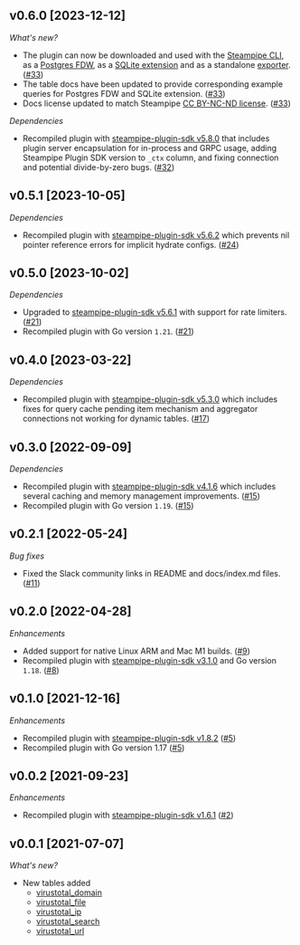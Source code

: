 ## v0.6.0 [2023-12-12]

_What's new?_

- The plugin can now be downloaded and used with the [Steampipe CLI](https://steampipe.io/docs), as a [Postgres FDW](https://steampipe.io/docs/steampipe_postgres/overview), as a [SQLite extension](https://steampipe.io/docs//steampipe_sqlite/overview) and as a standalone [exporter](https://steampipe.io/docs/steampipe_export/overview). ([#33](https://github.com/turbot/steampipe-plugin-virustotal/pull/33))
- The table docs have been updated to provide corresponding example queries for Postgres FDW and SQLite extension. ([#33](https://github.com/turbot/steampipe-plugin-virustotal/pull/33))
- Docs license updated to match Steampipe [CC BY-NC-ND license](https://github.com/turbot/steampipe-plugin-virustotal/blob/main/docs/LICENSE). ([#33](https://github.com/turbot/steampipe-plugin-virustotal/pull/33))

_Dependencies_

- Recompiled plugin with [steampipe-plugin-sdk v5.8.0](https://github.com/turbot/steampipe-plugin-sdk/blob/main/CHANGELOG.md#v580-2023-12-11) that includes plugin server encapsulation for in-process and GRPC usage, adding Steampipe Plugin SDK version to `_ctx` column, and fixing connection and potential divide-by-zero bugs. ([#32](https://github.com/turbot/steampipe-plugin-virustotal/pull/32))

## v0.5.1 [2023-10-05]

_Dependencies_

- Recompiled plugin with [steampipe-plugin-sdk v5.6.2](https://github.com/turbot/steampipe-plugin-sdk/blob/main/CHANGELOG.md#v562-2023-10-03) which prevents nil pointer reference errors for implicit hydrate configs. ([#24](https://github.com/turbot/steampipe-plugin-virustotal/pull/24))

## v0.5.0 [2023-10-02]

_Dependencies_

- Upgraded to [steampipe-plugin-sdk v5.6.1](https://github.com/turbot/steampipe-plugin-sdk/blob/main/CHANGELOG.md#v561-2023-09-29) with support for rate limiters. ([#21](https://github.com/turbot/steampipe-plugin-virustotal/pull/21))
- Recompiled plugin with Go version `1.21`. ([#21](https://github.com/turbot/steampipe-plugin-virustotal/pull/21))

## v0.4.0 [2023-03-22]

_Dependencies_

- Recompiled plugin with [steampipe-plugin-sdk v5.3.0](https://github.com/turbot/steampipe-plugin-sdk/blob/main/CHANGELOG.md#v530-2023-03-16) which includes fixes for query cache pending item mechanism and aggregator connections not working for dynamic tables. ([#17](https://github.com/turbot/steampipe-plugin-virustotal/pull/17))

## v0.3.0 [2022-09-09]

_Dependencies_

- Recompiled plugin with [steampipe-plugin-sdk v4.1.6](https://github.com/turbot/steampipe-plugin-sdk/blob/main/CHANGELOG.md#v416-2022-09-02) which includes several caching and memory management improvements. ([#15](https://github.com/turbot/steampipe-plugin-virustotal/pull/15))
- Recompiled plugin with Go version `1.19`. ([#15](https://github.com/turbot/steampipe-plugin-virustotal/pull/15))

## v0.2.1 [2022-05-24]

_Bug fixes_

- Fixed the Slack community links in README and docs/index.md files. ([#11](https://github.com/turbot/steampipe-plugin-virustotal/pull/11))

## v0.2.0 [2022-04-28]

_Enhancements_

- Added support for native Linux ARM and Mac M1 builds. ([#9](https://github.com/turbot/steampipe-plugin-virustotal/pull/9))
- Recompiled plugin with [steampipe-plugin-sdk v3.1.0](https://github.com/turbot/steampipe-plugin-sdk/blob/main/CHANGELOG.md#v310--2022-03-30) and Go version `1.18`. ([#8](https://github.com/turbot/steampipe-plugin-virustotal/pull/8))

## v0.1.0 [2021-12-16]

_Enhancements_

- Recompiled plugin with [steampipe-plugin-sdk v1.8.2](https://github.com/turbot/steampipe-plugin-sdk/blob/main/CHANGELOG.md#v182--2021-11-22) ([#5](https://github.com/turbot/steampipe-plugin-virustotal/pull/5))
- Recompiled plugin with Go version 1.17 ([#5](https://github.com/turbot/steampipe-plugin-virustotal/pull/5))

## v0.0.2 [2021-09-23]

_Enhancements_

- Recompiled plugin with [steampipe-plugin-sdk v1.6.1](https://github.com/turbot/steampipe-plugin-sdk/blob/main/CHANGELOG.md#v161--2021-09-21) ([#2](https://github.com/turbot/steampipe-plugin-virustotal/pull/2))

## v0.0.1 [2021-07-07]

_What's new?_

- New tables added
  - [virustotal_domain](https://hub.steampipe.io/plugins/turbot/virustotal/tables/virustotal_domain)
  - [virustotal_file](https://hub.steampipe.io/plugins/turbot/virustotal/tables/virustotal_file)
  - [virustotal_ip](https://hub.steampipe.io/plugins/turbot/virustotal/tables/virustotal_ip)
  - [virustotal_search](https://hub.steampipe.io/plugins/turbot/virustotal/tables/virustotal_search)
  - [virustotal_url](https://hub.steampipe.io/plugins/turbot/virustotal/tables/virustotal_url)
